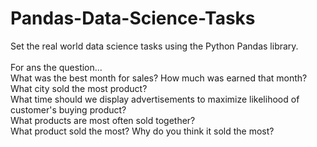 # Pandas-Data-Science-Tasks
Set the real world data science tasks using the Python Pandas library.
<br><br>
For ans the question...<br>
What was the best month for sales? How much was earned that month?
<br>
 What city sold the most product?
 <br>
 What time should we display advertisements to maximize likelihood of customer's buying product?
<br>
What products are most often sold together?
<br>
What product sold the most? Why do you think it sold the most?
